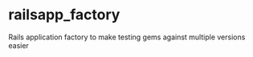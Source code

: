 railsapp_factory
================

Rails application factory to make testing gems against multiple versions easier
